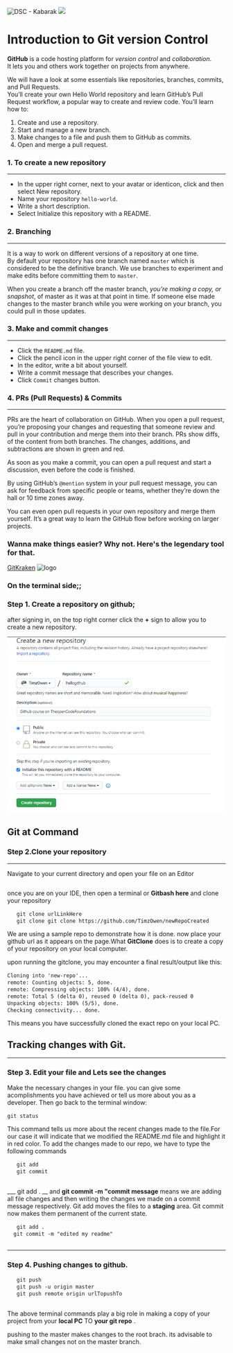 ![DSC - Kabarak](dsc.png)
![](https://img.shields.io/badge/DSC-Kabarak-blue.svg)   

# Introduction to Git version Control

**GitHub** is a code hosting platform for _version control_ and _collaboration_.  
It lets you and others work together on projects from anywhere.

We will have a look at some essentials like repositories, branches, commits, and Pull Requests.  
You’ll create your own Hello World repository and learn GitHub’s Pull Request workflow, a popular way to create and review code.
You’ll learn how to:  

1. Create and use a repository.  
2. Start and manage a new branch. 
3. Make changes to a file and push them to GitHub as commits.  
4. Open and merge a pull request.  

### 1. To create a new repository
___________
- In the upper right corner, next to your avatar or identicon, click  and then select New repository.
- Name your repository `hello-world`.
- Write a short description.
- Select Initialize this repository with a README.  

### 2. Branching  
___________
It is a way to work on different versions of a repository at one time.   
By default your repository has one branch named `master` which is considered to be the definitive branch. 
We use branches to experiment and make edits before committing them to `master`.

When you create a branch off the master branch, _you’re making a copy, or snapshot_, of master as it was at that point in time. 
If someone else made changes to the master branch while you were working on your branch, you could pull in those updates.

### 3. Make and commit changes  
___________
- Click the `README.md` file.
- Click the  pencil icon in the upper right corner of the file view to edit.
- In the editor, write a bit about yourself.
- Write a commit message that describes your changes.
- Click `Commit` changes button.  

### 4. PRs (Pull Requests) & Commits 
___________
PRs are the heart of collaboration on GitHub. 
When you open a pull request, you’re proposing your changes and requesting that someone review and pull in your contribution and merge them into their branch. 
PRs show diffs, of the content from both branches. 
The changes, additions, and subtractions are shown in green and red.

As soon as you make a commit, you can open a pull request and start a discussion, even before the code is finished.

By using GitHub’s `@mention` system in your pull request message, you can ask for feedback from specific people or teams, whether they’re down the hall or 10 time zones away.

You can even open pull requests in your own repository and merge them yourself. It’s a great way to learn the GitHub flow before working on larger projects.

### Wanna make things easier? Why not. Here's the legendary tool for that. 
[GitKraken](http://gitkraken.com)
![logo](res/GitKraken.png) 

### On the terminal side;;

### Step 1. Create a repository on github;
after signing in, on the top right corner click  the __+__ sign to allow you to create a new repository.

![New Repo - HelloGithub](screenshot.PNG)

## Git at Command

### Step 2.Clone your repository
_________________
Navigate to your current directory and open your file on an Editor
```cd myfiles
```
once you are on your IDE, then open a terminal or __Gitbash here__ and clone your repository 
```
   git clone urlLinkHere
   git clone git clone https://github.com/TimzOwen/newRepoCreated
```

We are using a sample repo to demonstrate how it is done. now place your github url as it appears
on the page.What **GitClone** does is to create a copy of your repository on your local computer.

upon running the gitclone, you may encounter a final result/output like this:
```
Cloning into 'new-repo'...
remote: Counting objects: 5, done.
remote: Compressing objects: 100% (4/4), done.
remote: Total 5 (delta 0), reused 0 (delta 0), pack-reused 0
Unpacking objects: 100% (5/5), done.
Checking connectivity... done.

```

This means you have successfully cloned the exact repo on your local PC.

## Tracking changes with Git.
________________
### Step 3. Edit your file and Lets see the changes

Make the necessary changes in your file. you can give some acomplishments you have achieved or tell us more 
about you as a developer. Then go back to the terminal window:

```
git status

```
This command tells us more about the recent changes made to the file.For our case it will indicate that we modified the README.md file and highlight it in red color.
To add the changes made to our repo, we have to type the following commands

```
   git add
   git commit
   
```

___ git add . __  and __git commit -m "commit message__ means we are adding all file changes and then writing the changes we made on a commit message respectively.
Git add moves the files to a **staging** area. Git commit now makes them permanent of the current state.

```
   git add .
  git commit -m "edited my readme"
  
```
______________
### Step 4. Pushing changes to github.

```
   git push
   git push -u origin master
   git push remote origin urlTopushTo
   
```
The above terminal commands play a big role in making a copy of your project from your __local PC__ TO
__your git repo__ .

pushing to the master makes changes to the root brach. its advisable to make small changes not on the master branch.



